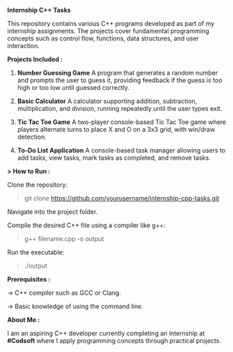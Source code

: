 **Internship C++ Tasks**

This repository contains various C++ programs developed as part of my internship assignments. The projects cover fundamental programming concepts such as control flow, functions, data structures, and user interaction.

**Projects Included :**
1) **Number Guessing Game**
A program that generates a random number and prompts the user to guess it, providing feedback if the guess is too high or too low until guessed correctly.

2) **Basic Calculator**
A calculator supporting addition, subtraction, multiplication, and division, running repeatedly until the user types exit.

3) **Tic Tac Toe Game**
A two-player console-based Tic Tac Toe game where players alternate turns to place X and O on a 3x3 grid, with win/draw detection.

4) **To-Do List Application**
A console-based task manager allowing users to add tasks, view tasks, mark tasks as completed, and remove tasks.

**> How to Run :**

Clone the repository:

> git clone https://github.com/yourusername/internship-cpp-tasks.git

Navigate into the project folder.

Compile the desired C++ file using a compiler like g++:
> g++ filename.cpp -o output

Run the executable:
> ./output

**Prerequisites :**

-> C++ compiler such as GCC or Clang.

-> Basic knowledge of using the command line.

**About Me :**

I am an aspiring C++ developer currently completing an internship at **#Codsoft** where I apply programming concepts through practical projects.
